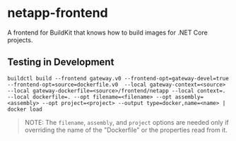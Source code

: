 # netapp-frontend

A frontend for BuildKit that knows how to build images for .NET Core projects.

## Testing in Development

```
buildctl build --frontend gateway.v0 --frontend-opt=gateway-devel=true --frontend-opt=source=dockerfile.v0  --local gateway-context=<source> --local gateway-dockerfile=<source>/frontend/netapp --local context=. --local dockerfile=. --opt filename=<filename> --opt assembly=<assembly> --opt project=<project> --output type=docker,name=<name> | docker load
```

> NOTE: The `filename`, `assembly`, and `project` options are needed only if overriding the name of the "Dockerfile" or the properties read from it.